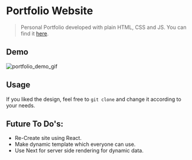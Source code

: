 # Portfolio Website

>Personal Portfolio developed with plain HTML, CSS and JS. You can find it [here](https://vivekchaudhary.netlify.app/ "Personal Portfolio").

## Demo
![portfolio_demo_gif](https://user-images.githubusercontent.com/51666451/107483210-bfb53880-6ba6-11eb-83d7-2c061c5a5f1b.gif)


## Usage

If you liked the design, feel free to `git clone` and change it according to your needs.

## Future To Do's:

- Re-Create site using React.
- Make dynamic template which everyone can use.
- Use Next for server side rendering for dynamic data.

